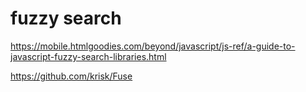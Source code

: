 # fuzzy search

https://mobile.htmlgoodies.com/beyond/javascript/js-ref/a-guide-to-javascript-fuzzy-search-libraries.html

https://github.com/krisk/Fuse
